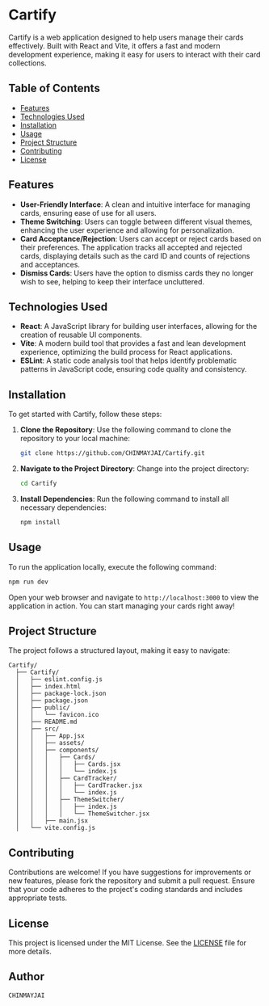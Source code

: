 # Cartify

Cartify is a web application designed to help users manage their cards effectively. Built with React and Vite, it offers a fast and modern development experience, making it easy for users to interact with their card collections.

## Table of Contents
- [Features](#features)
- [Technologies Used](#technologies-used)
- [Installation](#installation)
- [Usage](#usage)
- [Project Structure](#project-structure)
- [Contributing](#contributing)
- [License](#license)

## Features
- **User-Friendly Interface**: A clean and intuitive interface for managing cards, ensuring ease of use for all users.
- **Theme Switching**: Users can toggle between different visual themes, enhancing the user experience and allowing for personalization.
- **Card Acceptance/Rejection**: Users can accept or reject cards based on their preferences. The application tracks all accepted and rejected cards, displaying details such as the card ID and counts of rejections and acceptances.
- **Dismiss Cards**: Users have the option to dismiss cards they no longer wish to see, helping to keep their interface uncluttered.

## Technologies Used
- **React**: A JavaScript library for building user interfaces, allowing for the creation of reusable UI components.
- **Vite**: A modern build tool that provides a fast and lean development experience, optimizing the build process for React applications.
- **ESLint**: A static code analysis tool that helps identify problematic patterns in JavaScript code, ensuring code quality and consistency.

## Installation
To get started with Cartify, follow these steps:

1. **Clone the Repository**: Use the following command to clone the repository to your local machine:
   ```bash
   git clone https://github.com/CHINMAYJAI/Cartify.git
   ```

2. **Navigate to the Project Directory**: Change into the project directory:
   ```bash
   cd Cartify
   ```

3. **Install Dependencies**: Run the following command to install all necessary dependencies:
   ```bash
   npm install
   ```

## Usage
To run the application locally, execute the following command:
```bash
npm run dev
```

Open your web browser and navigate to `http://localhost:3000` to view the application in action. You can start managing your cards right away!

## Project Structure
The project follows a structured layout, making it easy to navigate:
```
Cartify/
  ├── Cartify/
  │   ├── eslint.config.js
  │   ├── index.html
  │   ├── package-lock.json
  │   ├── package.json
  │   ├── public/
  │   │   └── favicon.ico
  │   ├── README.md
  │   ├── src/
  │   │   ├── App.jsx
  │   │   ├── assets/
  │   │   ├── components/
  │   │   │   ├── Cards/
  │   │   │   │   ├── Cards.jsx
  │   │   │   │   └── index.js
  │   │   │   ├── CardTracker/
  │   │   │   │   ├── CardTracker.jsx
  │   │   │   │   └── index.js
  │   │   │   ├── ThemeSwitcher/
  │   │   │   │   ├── index.js
  │   │   │   │   └── ThemeSwitcher.jsx
  │   │   ├── main.jsx
  │   └── vite.config.js
```

## Contributing
Contributions are welcome! If you have suggestions for improvements or new features, please fork the repository and submit a pull request. Ensure that your code adheres to the project's coding standards and includes appropriate tests.

## License
This project is licensed under the MIT License. See the [LICENSE](LICENSE) file for more details.

## Author
`CHINMAYJAI`